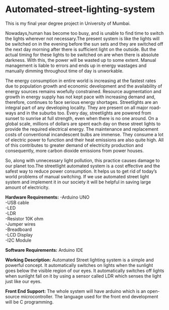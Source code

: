 # Automated-street-lighting-system

This is my final year degree project in University of Mumbai.

Nowadays,human has become too busy, and is unable to find time to switch the lights wherever not necessary.The present system is like the lights will be switched on in the evening before the sun sets and they are switched off the next day morning after there is sufficient light on the outside. But the actual timing for these lights to be switched on are when there is absolute darkness. With this, the power will be wasted up to some extent. Manual management is liable to errors and ends up in energy wastages and manually dimming throughout time of day is unworkable.

The energy consumption in entire world is increasing at the fastest rates due to population growth and economic development and the availability of energy sources remains woefully constrained. Resource augmentation and growth in energy supply has not kept pace with increasing demand and, therefore, continues to face serious energy shortages. Streetlights are an integral part of any developing locality. They are present on all major road-ways and in the suburbs too. Every day, streetlights are powered from sunset to sunrise at full strength, even when there is no one around. On a global scale, millions of dollars are spent each day on these street lights to provide the required electrical energy. The maintenance and replacement costs of conventional incandescent bulbs are immense. They consume a lot of electric power to function and their heat emissions are also quite high. All of this contributes to greater demand of electricity production and consequently, more carbon dioxide emissions from power houses. 

So, along with unnecessary light pollution, this practice causes damage to our planet too.The streetlight automated system is a cost effective and the safest way to reduce power consumption. It helps us to get rid of today’s world problems of manual switching. If we use automated street light system and implement it in our society it will be helpful in saving large amount of electricity.

**Hardware Requirements:**
-Arduino UNO <br />
-USB cable <br />
-LED <br />
-LDR <br />
-Resistor 10K ohm <br />
-Jumper wires <br />
-Breadboard <br />
-LCD Display <br />
-I2C Module <br />

**Software Requirements:**
Arduino IDE

**Working Description:**
Automated Street lighting system is a simple and powerful concept. It automatically switches on lights when the sunlight goes below the visible region of our eyes. It automatically switches off lights when sunlight fall on it by using a sensor called LDR which senses the light just like our eyes.

**Front End Support:**
The whole system will have arduino which is an open-source microcontroller. The language used for the front end development will be C programming.
